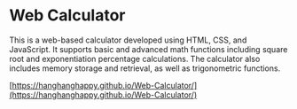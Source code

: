 # Web Calculator

This is a web-based calculator developed using HTML, CSS, and JavaScript. It supports basic and advanced math functions including square root and exponentiation percentage calculations. The calculator also includes memory storage and retrieval, as well as trigonometric functions.

[https://hanghanghappy.github.io/Web-Calculator/](https://hanghanghappy.github.io/Web-Calculator/)
